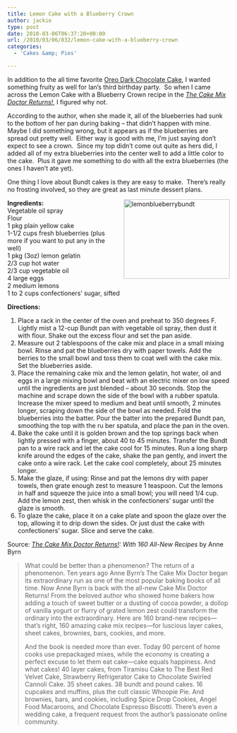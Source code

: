```yaml
---
title: Lemon Cake with a Blueberry Crown
author: jackie
type: post
date: 2010-03-06T06:37:20+00:00
url: /2010/03/06/832/lemon-cake-with-a-blueberry-crown
categories:
  - 'Cakes &amp; Pies'

---
```

In addition to the all time favorite [Oreo Dark Chocolate Cake][1], I wanted something fruity as well for Ian&#8217;s third birthday party.  So when I came across the Lemon Cake with a Blueberry Crown recipe in the _[The Cake Mix Doctor Returns!][2]_, I figured why not.

According to the author, when she made it, all of the blueberries had sunk to the bottom of her pan during baking &#8211; that didn&#8217;t happen with mine.  Maybe I did something wrong, but it appears as if the blueberries are spread out pretty well.  Either way is good with me, I&#8217;m just saying don&#8217;t expect to see a crown.  Since my top didn&#8217;t come out quite as hers did, I added all of my extra blueberries into the center well to add a little color to the cake.  Plus it gave me something to do with all the extra blueberries (the ones I haven&#8217;t ate yet).

One thing I love about Bundt cakes is they are easy to make.  There&#8217;s really no frosting involved, so they are great as last minute dessert plans.

[<img loading="lazy" decoding="async" style="margin: 0pt 0pt 10px 10px; float: right;" src="http://farm5.static.flickr.com/4019/4463368825_a34b8ea970_m.jpg" alt="lemonblueberrybundt" width="240" height="180" />][3]**Ingredients:**  
Vegetable oil spray  
Flour  
1 pkg plain yellow cake  
1-1/2 cups fresh blueberries (plus more if you want to put any in the well)  
1 pkg (3oz) lemon gelatin  
2/3 cup hot water  
2/3 cup vegetable oil  
4 large eggs  
2 medium lemons  
1 to 2 cups confectioners&#8217; sugar, sifted

**Directions:**

  1. Place a rack in the center of the oven and preheat to 350 degrees F. Lightly mist a 12-cup Bundt pan with vegetable oil spray, then dust it with flour. Shake out the excess flour and set the pan aside.
  2. Measure out 2 tablespoons of the cake mix and place in a small mixing bowl. Rinse and pat the blueberries dry with paper towels. Add the berries to the small bowl and toss them to coat well with the cake mix. Set the blueberries aside.
  3. Place the remaining cake mix and the lemon gelatin, hot water, oil and eggs in a large mixing bowl and beat with an electric mixer on low speed until the ingredients are just blended &#8211; about 30 seconds. Stop the machine and scrape down the side of the bowl with a rubber spatula. Increase the mixer speed to medium and beat until smooth, 2 minutes longer, scraping down the side of the bowl as needed. Fold the blueberries into the batter. Pour the batter into the prepared Bundt pan, smoothing the top with the ru ber spatula, and place the pan in the oven.
  4. Bake the cake until it is golden brown and the top springs back when lightly pressed with a finger, about 40 to 45 minutes. Transfer the Bundt pan to a wire rack and let the cake cool for 15 minutes. Run a long sharp knife around the edges of the cake, shake the pan gently, and invert the cake onto a wire rack. Let the cake cool completely, about 25 minutes longer.
  5. Make the glaze, if using: Rinse and pat the lemons dry with paper towels, then grate enough zest to measure 1 teaspoon. Cut the lemons in half and squeeze the juice into a small bowl; you will need 1/4 cup. Add the lemon zest, then whisk in the confectioners&#8217; sugar until the glaze is smooth.
  6. To glaze the cake, place it on a cake plate and spoon the glaze over the top, allowing it to drip down the sides. Or just dust the cake with confectioners&#8217; sugar. Slice and serve the cake.

Source: _[The Cake Mix Doctor Returns!][2]: With 160 All-New Recipes_ by Anne Byrn

> [<img decoding="async" style="margin: 0pt 10px 0pt 0pt; float: left;" src="http://ecx.images-amazon.com/images/I/614WAUo8dyL._SL210_.jpg" alt="" />][2]What could be better than a phenomenon? The return of a phenomenon. Ten years ago Anne Byrn&#8217;s The Cake Mix Doctor began its extraordinary run as one of the most popular baking books of all time. Now Anne Byrn is back with the all-new Cake Mix Doctor Returns! From the beloved author who showed home bakers how adding a touch of sweet butter or a dusting of cocoa powder, a dollop of vanilla yogurt or flurry of grated lemon zest could transform the ordinary into the extraordinary. Here are 160 brand-new recipes—that’s right, 160 amazing cake mix recipes—for luscious layer cakes, sheet cakes, brownies, bars, cookies, and more.
> 
> And the book is needed more than ever. Today 90 percent of home cooks use prepackaged mixes, while the economy is creating a perfect excuse to let them eat cake—cake equals happiness. And what cakes! 40 layer cakes, from Tiramisu Cake to The Best Red Velvet Cake, Strawberry Refrigerator Cake to Chocolate Swirled Cannoli Cake. 35 sheet cakes. 38 bundt and pound cakes. 16 cupcakes and muffins, plus the cult classic Whoopie Pie. And brownies, bars, and cookies, including Spice Drop Cookies, Angel Food Macaroons, and Chocolate Espresso Biscotti. There&#8217;s even a wedding cake, a frequent request from the author&#8217;s passionate online community.

 [1]: /2008/06/01/23/oreo-dark-chocolate-cake-aka-ians-birthday-cake
 [2]: http://astore.amazon.com/literescap-20/detail/0761129618
 [3]: http://www.flickr.com/photos/myjaxon/4463368825/
